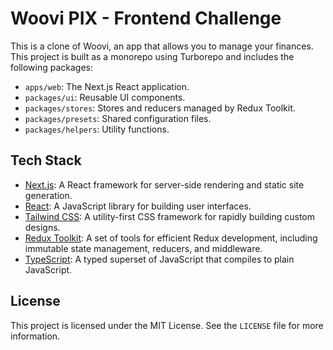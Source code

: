 # Woovi PIX - Frontend Challenge

This is a clone of Woovi, an app that allows you to manage your finances. This project is built as a monorepo using Turborepo and includes the following packages:

- `apps/web`: The Next.js React application.
- `packages/ui`: Reusable UI components.
- `packages/stores`: Stores and reducers managed by Redux Toolkit.
- `packages/presets`: Shared configuration files.
- `packages/helpers`: Utility functions.

## Tech Stack

- [Next.js](https://nextjs.org/): A React framework for server-side rendering and static site generation.
- [React](https://reactjs.org/): A JavaScript library for building user interfaces.
- [Tailwind CSS](https://tailwindcss.com/): A utility-first CSS framework for rapidly building custom designs.
- [Redux Toolkit](https://redux-toolkit.js.org/): A set of tools for efficient Redux development, including immutable state management, reducers, and middleware.
- [TypeScript](https://www.typescriptlang.org/): A typed superset of JavaScript that compiles to plain JavaScript.

## License

This project is licensed under the MIT License. See the `LICENSE` file for more information.